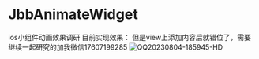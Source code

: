# JbbAnimateWidget
ios小组件动画效果调研
目前实现效果：
但是view上添加内容后就错位了，需要继续一起研究的加我微信17607199285
![QQ20230804-185945-HD](https://github.com/Jdb156158/JbbAnimateWidget/assets/18107143/b6e95df8-86c9-49a6-bb3e-59cd1ea5c726)
